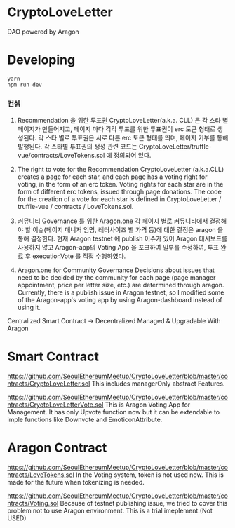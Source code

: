 # CryptoLoveLetter
DAO powered by Aragon

# Developing
```
yarn 
npm run dev
```

###  컨셉
1. Recommendation 을 위한 투표권
CryptoLoveLetter(a.k.a. CLL) 은 각 스타 별 페이지가 만들어지고, 페이지 마다 각각 투표를 위한 투표권이 erc 토큰 형태로 생성된다.
각 스타 별로 투표권은 서로 다른 erc 토큰 형태를 띄며, 페이지 기부를 통해 발행된다. 각 스타별 투표권의 생성 관련 코드는 CryptoLoveLetter/truffle-vue/contracts/LoveTokens.sol 에 정의되어 있다.

1. The right to vote for the Recommendation
CryptoLoveLetter (a.k.a.CLL) creates a page for each star, and each page has a voting right for voting, in the form of an erc token.
Voting rights for each star are in the form of different erc tokens, issued through page donations. The code for the creation of a vote for each star is defined in CryptoLoveLetter / truffle-vue / contracts / LoveTokens.sol.

2. 커뮤니티 Governance 를 위한 Aragon.one
각 페이지 별로 커뮤니티에서 결정해야 할 이슈(페이지 매니저 임명, 레터사이즈 별 가격 등)에 대한 결정은 aragon 을 통해 결정한다.
현재 Aragon testnet 에 publish 이슈가 있어 Aragon 대시보드를 사용하지 않고 Aragon-app의 Voting App 을 포크하여 일부를 수정하여, 투표 완료 후 executionVote 를 직접 수행하였다.

2. Aragon.one for Community Governance
Decisions about issues that need to be decided by the community for each page (page manager appointment, price per letter size, etc.) are determined through aragon.
Currently, there is a publish issue in Aragon testnet, so I modified some of the Aragon-app's voting app by using Aragon-dashboard instead of using it.

Centralized Smart Contract -> Decentralized Managed & Upgradable With Aragon
# Smart Contract
https://github.com/SeoulEthereumMeetup/CryptoLoveLetter/blob/master/contracts/CryptoLoveLetter.sol
This includes managerOnly abstract Features.

https://github.com/SeoulEthereumMeetup/CryptoLoveLetter/blob/master/contracts/CryotoLoveLetterVote.sol
This is Aragon Voting App for Management.
It has only Upvote function now but it can be extendable to imple functions like Downvote and EmoticonAttribute.

# Aragon Contract
https://github.com/SeoulEthereumMeetup/CryptoLoveLetter/blob/master/contracts/LoveTokens.sol
In the Voting system, token is not used now. This is made for the future when tokenizing is needed.

https://github.com/SeoulEthereumMeetup/CryptoLoveLetter/blob/master/contracts/Voting.sol
Because of testnet publishing issue, we tried to cover this problem not to use Aragon environment. This is a trial imeplement.(Not USED)
